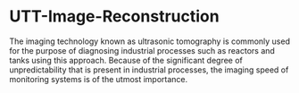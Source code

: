 # UTT-Image-Reconstruction
The imaging technology known as ultrasonic tomography is commonly used for the purpose of diagnosing industrial processes such as reactors and tanks using this approach. Because of the significant degree of unpredictability that is present in industrial processes, the imaging speed of monitoring systems is of the utmost importance.
